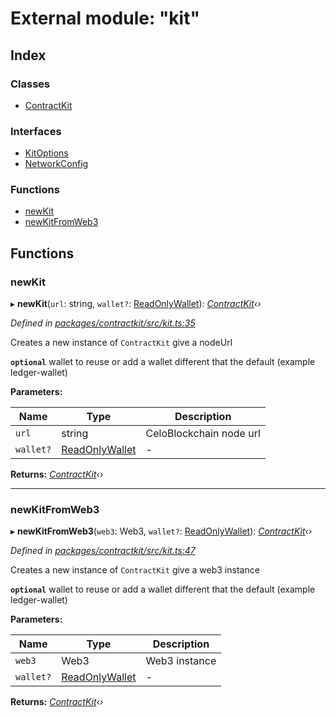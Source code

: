 # External module: "kit"

## Index

### Classes

* [ContractKit](../classes/_kit_.contractkit.md)

### Interfaces

* [KitOptions](../interfaces/_kit_.kitoptions.md)
* [NetworkConfig](../interfaces/_kit_.networkconfig.md)

### Functions

* [newKit](_kit_.md#newkit)
* [newKitFromWeb3](_kit_.md#newkitfromweb3)

## Functions

###  newKit

▸ **newKit**(`url`: string, `wallet?`: [ReadOnlyWallet](../interfaces/_wallets_wallet_.readonlywallet.md)): *[ContractKit](../classes/_kit_.contractkit.md)‹›*

*Defined in [packages/contractkit/src/kit.ts:35](https://github.com/celo-org/celo-monorepo/blob/master/packages/contractkit/src/kit.ts#L35)*

Creates a new instance of `ContractKit` give a nodeUrl

**`optional`** wallet to reuse or add a wallet different that the default (example ledger-wallet)

**Parameters:**

Name | Type | Description |
------ | ------ | ------ |
`url` | string | CeloBlockchain node url |
`wallet?` | [ReadOnlyWallet](../interfaces/_wallets_wallet_.readonlywallet.md) | - |

**Returns:** *[ContractKit](../classes/_kit_.contractkit.md)‹›*

___

###  newKitFromWeb3

▸ **newKitFromWeb3**(`web3`: Web3, `wallet?`: [ReadOnlyWallet](../interfaces/_wallets_wallet_.readonlywallet.md)): *[ContractKit](../classes/_kit_.contractkit.md)‹›*

*Defined in [packages/contractkit/src/kit.ts:47](https://github.com/celo-org/celo-monorepo/blob/master/packages/contractkit/src/kit.ts#L47)*

Creates a new instance of `ContractKit` give a web3 instance

**`optional`** wallet to reuse or add a wallet different that the default (example ledger-wallet)

**Parameters:**

Name | Type | Description |
------ | ------ | ------ |
`web3` | Web3 | Web3 instance |
`wallet?` | [ReadOnlyWallet](../interfaces/_wallets_wallet_.readonlywallet.md) | - |

**Returns:** *[ContractKit](../classes/_kit_.contractkit.md)‹›*
